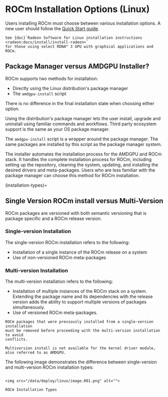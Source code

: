 # ROCm Installation Options (Linux)

Users installing ROCm must choose between various installation options. A new
user should follow the [Quick Start guide](./quick_start).

```{note}
See {doc}`Radeon Software for Linux installation instructions <radeon:docs/install/install-radeon>`
for those using select RDNA™ 3 GPU with graphical applications and ROCm.
```

## Package Manager versus AMDGPU Installer?

ROCm supports two methods for installation:

- Directly using the Linux distribution's package manager
- The `amdgpu-install` script

There is no difference in the final installation state when choosing either
option.

Using the distribution's package manager lets the user install,
upgrade and uninstall using familiar commands and workflows. Third party
ecosystem support is the same as your OS package manager.

The `amdgpu-install` script is a wrapper around the package manager. The same
packages are installed by this script as the package manager system.

The installer automates the installation process for the AMDGPU
and ROCm stack. It handles the complete installation process
for ROCm, including setting up the repository, cleaning the system, updating,
and installing the desired drivers and meta-packages. Users who are
less familiar with the package manager can choose this method for ROCm
installation.

(installation-types)=

## Single Version ROCm install versus Multi-Version

ROCm packages are versioned with both semantic versioning that is package
specific and a ROCm release version.

### Single-version Installation

The single-version ROCm installation refers to the following:

- Installation of a single instance of the ROCm release on a system
- Use of non-versioned ROCm meta-packages

### Multi-version Installation

The multi-version installation refers to the following:

- Installation of multiple instances of the ROCm stack on a system. Extending
  the package name and its dependencies with the release version adds the
  ability to support multiple versions of packages simultaneously.
- Use of versioned ROCm meta-packages.

```{attention}
ROCm packages that were previously installed from a single-version installation
must be removed before proceeding with the multi-version installation to avoid
conflicts.
```

```{note}
Multiversion install is not available for the kernel driver module, also referred to as AMDGPU.
```

The following image demonstrates the difference between single-version and
multi-version ROCm installation types:

```{figure-md} install-types

<img src="/data/deploy/linux/image.001.png" alt="">

ROCm Installation Types
```
